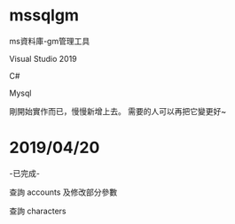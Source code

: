 # mssqlgm
ms資料庫-gm管理工具

Visual Studio 2019

C#

Mysql


剛開始實作而已，慢慢新增上去。
需要的人可以再把它變更好~


# 2019/04/20
-已完成-

查詢 accounts 及修改部分參數

查詢 characters 
